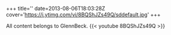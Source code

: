 +++
title=''
date=2013-08-06T18:03:28Z
cover='https://i.ytimg.com/vi/8BQShJZs49Q/sddefault.jpg'
+++

All content belongs to GlennBeck.
{{< youtube 8BQShJZs49Q >}}
